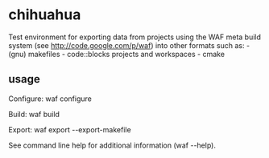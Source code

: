 chihuahua
=========
Test environment for exporting data from projects using the WAF meta build 
system (see http://code.google.com/p/waf) into other formats such as:
	- (gnu) makefiles
	- code::blocks projects and workspaces
	- cmake

usage
-----
Configure:
	waf configure

Build:
	waf build

Export:
	waf export --export-makefile

See command line help for additional information (waf --help).

